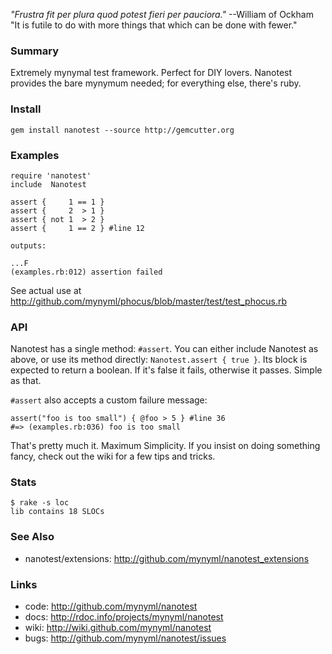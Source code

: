 *"Frustra fit per plura quod potest fieri per pauciora."* --William of Ockham  
"It is futile to do with more things that which can be done with fewer."

### Summary

Extremely mynymal test framework. Perfect for DIY lovers. Nanotest provides
the bare mynymum needed; for everything else, there's ruby.

### Install

    gem install nanotest --source http://gemcutter.org

### Examples

    require 'nanotest'
    include  Nanotest

    assert {     1 == 1 }
    assert {     2  > 1 }
    assert { not 1  > 2 }
    assert {     1 == 2 } #line 12

    outputs:

    ...F
    (examples.rb:012) assertion failed

See actual use at http://github.com/mynyml/phocus/blob/master/test/test_phocus.rb

### API

Nanotest has a single method: `#assert`. You can either include Nanotest as
above, or use its method directly: `Nanotest.assert { true }`. Its block is
expected to return a boolean. If it's false it fails, otherwise it passes.
Simple as that.

`#assert` also accepts a custom failure message:

    assert("foo is too small") { @foo > 5 } #line 36
    #=> (examples.rb:036) foo is too small

That's pretty much it. Maximum Simplicity. If you insist on doing something
fancy, check out the wiki for a few tips and tricks.

### Stats

    $ rake -s loc
    lib contains 18 SLOCs

### See Also

* nanotest/extensions: <http://github.com/mynyml/nanotest_extensions>

### Links

* code: <http://github.com/mynyml/nanotest>
* docs: <http://rdoc.info/projects/mynyml/nanotest>
* wiki: <http://wiki.github.com/mynyml/nanotest>
* bugs: <http://github.com/mynyml/nanotest/issues>

